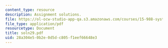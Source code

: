 ```yaml
---
content_type: resource
description: Assignment solutions.
file: https://ol-ocw-studio-app-qa.s3.amazonaws.com/courses/15-988-system-dynamics-self-study-fall-1998-spring-1999/28a304e50b2e0d5dc805f1eef66648e3_soln29.pdf
file_type: application/pdf
resourcetype: Document
title: soln29.pdf
uid: 28a304e5-0b2e-0d5d-c805-f1eef66648e3
---
```

